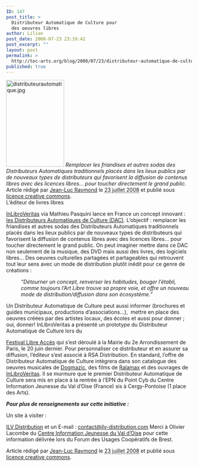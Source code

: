 ```yaml
---
ID: 147
post_title: >
  Distributeur Automatique de Culture pour
  des oeuvres libres
author: Lilian
post_date: 2008-07-23 23:19:42
post_excerpt: ""
layout: post
permalink: >
  http://toc-arts.org/blog/2008/07/23/distributeur-automatique-de-culture-pour-des-oeuvres-libres/
published: true
---
```

<div class="entry-head">
  <a title="distributeurautomatique.jpg" onclick="javascript:urchinTracker('/file/wp-content/uploads/2008/07/distributeurautomatique.jpg?ref=http_//twitter.com/home?page=2');" href="http://www.epn-ressources.be/wp-content/uploads/2008/07/distributeurautomatique.jpg"><img class="alignleft" src="http://www.epn-ressources.be/wp-content/uploads/2008/07/distributeurautomatique.jpg" alt="distributeurautomatique.jpg" width="157" height="235" /></a> <em>Remplacer les friandises et autres sodas des Distributeurs Automatiques traditionnels placés dans les lieux publics par de nouveaux types de distributeurs qui favorisent la diffusion de contenus libres avec des licences libres… pour toucher directement le grand public.</em>
</div>

<div class="entry-head">
  <span class="chronodata">Article rédigé par <span class="vcard author"><a class="url fn" href="http://www.epn-ressources.be/author/jeanluc_raymond/">Jean-Luc Raymond</a></span> le <abbr class="published" title="2008-07-23T18:08:28+0000">23 juillet 2008</abbr> et publié sous <a href="http://creativecommons.org/licenses/by-nc-sa/2.0/be/deed.fr">licence creative commons</a>. </span><span class="entry-category"><a title="Voir tous les articles dans L'actu des EPN" href="http://www.epn-ressources.be/category/lactu-des-epn"></a></span> <small class="entry-meta"> <!----></small> 
  
  <!-- .entry-meta -->
</div>

<!-- .entry-head -->L’éditeur de livres libres 

<a onclick="javascript:urchinTracker('/outbound/www.inlibroveritas.net/?ref=http_//twitter.com/home?page=2');" href="http://www.inlibroveritas.net/">InLibroVeritas</a> via Mathieu Pasquini lance en France un concept innovant : <a onclick="javascript:urchinTracker('/outbound/www.ilv-experience.net/blog/index.php/2008/06/26/106-inlibroveritas-lance-les-distributeurs-automatiques-de-culture?ref=http_//twitter.com/home?page=2');" href="http://www.ilv-experience.net/blog/index.php/2008/06/26/106-inlibroveritas-lance-les-distributeurs-automatiques-de-culture">les Distributeurs Automatiques de Culture (DAC)</a>. L’objectif : remplacer les friandises et autres sodas des Distributeurs Automatiques traditionnels placés dans les lieux publics par de nouveaux types de distributeurs qui favorisent la diffusion de contenus libres avec des licences libres… pour toucher directement le grand public. On peut imaginer mettre dans ce DAC non seulement de la musique, des DVD mais aussi des livres, des logiciels libres… Des oeuvres culturelles partagées et partageables qui retrouvent tout leur sens avec un mode de distribution plutôt inédit pour ce genre de créations : <p style="font-style: italic; margin-left: 40px;">
  “Détourner un concept, renverser les habitudes, bouger l’établi, comme toujours l’Art Libre trouve sa propre voie, et offre un nouveau mode de distribution/diffusion dans son écosystème.”
</p> Un Distributeur Automatique de Culture peut aussi informer (brochures et guides municipaux, productions d’associations…),  mettre en place des oeuvres créées par des artistes locaux, des écoles et aussi pour donner ; oui, donner! InLibroVeritas a présenté un prototype du Distributeur Automatique de Culture lors du 

<a onclick="javascript:urchinTracker('/outbound/www.libreacces.org/?ref=http_//twitter.com/home?page=2');" href="http://www.libreacces.org/">Festival Libre Accès</a> qui s’est déroulé à la Mairie du 2e Arrondissement de Paris, le 20 juin dernier. Pour personnaliser ce distributeur et en assurer sa diffusion, l’éditeur s’est associé à RSA Distribution. En standard, l’offre de Distributeur Automatique de Culture intègrera dans son catalogue des oeuvres musicales de <a onclick="javascript:urchinTracker('/outbound/www.dogmazic.net/?ref=http_//twitter.com/home?page=2');" href="http://www.dogmazic.net/">Dogmazic</a>, des films de <a onclick="javascript:urchinTracker('/outbound/www.ralamax.net/?ref=http_//twitter.com/home?page=2');" href="http://www.ralamax.net/">Ralamax</a> et des ouvrages de <a onclick="javascript:urchinTracker('/outbound/www.inlibroveritas.net/?ref=http_//twitter.com/home?page=2');" href="http://www.inlibroveritas.net/">InLibroVeritas</a>. Il se murmure que le premier Distributeur Automatique de Culture sera mis en place à la rentrée à l’EPN du Point Cyb du Centre Information Jeunesse du Val d’Oise (France) sis à Cergy-Pontoise (1 place des Arts). <p style="font-weight: bold; font-style: italic;">
  Pour plus de renseignements sur cette initiative :
</p> Un site à visiter : 

<a onclick="javascript:urchinTracker('/outbound/www.ilv-distribution.com?ref=http_//twitter.com/home?page=2');" href="http://www.ilv-distribution.com/">ILV Distribution</a> et un E-mail : contact@ilv-distribution.com Merci à Olivier Lacombe du <a onclick="javascript:urchinTracker('/outbound/cij.valdoise.fr/?ref=http_//twitter.com/home?page=2');" href="http://cij.valdoise.fr/">Centre Information Jeunesse du Val d’Oise</a> pour cette information délivrée lors du Forum des Usages Coopératifs de Brest. <div class="entry-head">
  <span class="chronodata">Article rédigé par <span class="vcard author"><a class="url fn" href="http://www.epn-ressources.be/author/jeanluc_raymond/">Jean-Luc Raymond</a></span> le <abbr class="published" title="2008-07-23T18:08:28+0000">23 juillet 2008</abbr> et publié sous <a href="http://creativecommons.org/licenses/by-nc-sa/2.0/be/deed.fr">licence creative commons</a>. </span> <small class="entry-meta"> <!----></small> 
  
  <!-- .entry-meta -->
</div>